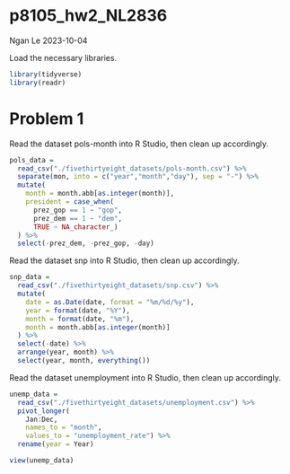 p8105_hw2_NL2836
================
Ngan Le
2023-10-04

Load the necessary libraries.

``` r
library(tidyverse)
library(readr)
```

# Problem 1

Read the dataset pols-month into R Studio, then clean up accordingly.

``` r
pols_data = 
  read_csv("./fivethirtyeight_datasets/pols-month.csv") %>% 
  separate(mon, into = c("year","month","day"), sep = "-") %>%
  mutate(
    month = month.abb[as.integer(month)],
    president = case_when(
      prez_gop == 1 ~ "gop",
      prez_dem == 1 ~ "dem",
      TRUE ~ NA_character_)
  ) %>% 
  select(-prez_dem, -prez_gop, -day)
```

Read the dataset snp into R Studio, then clean up accordingly.

``` r
snp_data = 
  read_csv("./fivethirtyeight_datasets/snp.csv") %>% 
  mutate(
    date = as.Date(date, format = "%m/%d/%y"),
    year = format(date, "%Y"),
    month = format(date, "%m"),
    month = month.abb[as.integer(month)]
  ) %>%
  select(-date) %>%
  arrange(year, month) %>% 
  select(year, month, everything())
```

Read the dataset unemployment into R Studio, then clean up accordingly.

``` r
unemp_data = 
  read_csv("./fivethirtyeight_datasets/unemployment.csv") %>% 
  pivot_longer(
    Jan:Dec,
    names_to = "month",
    values_to = "unemployment_rate") %>% 
  rename(year = Year)

view(unemp_data)
```
